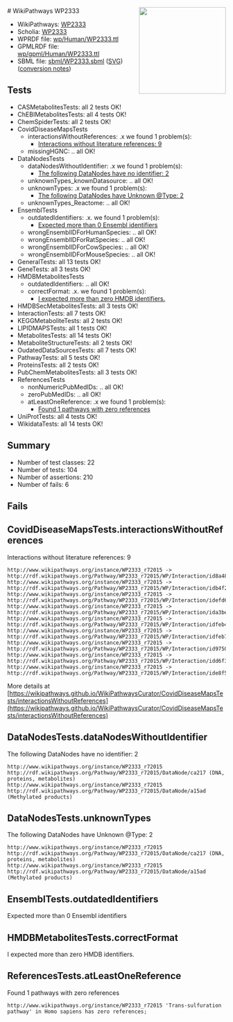 <img style="float: right; width: 200px" src="../logo.png" />
# WikiPathways WP2333

* WikiPathways: [WP2333](https://identifiers.org/wikipathways:WP2333)
* Scholia: [WP2333](https://scholia.toolforge.org/wikipathways/WP2333)
* WPRDF file: [wp/Human/WP2333.ttl](../wp/Human/WP2333.ttl)
* GPMLRDF file: [wp/gpml/Human/WP2333.ttl](../wp/gpml/Human/WP2333.ttl)
* SBML file: [sbml/WP2333.sbml](../sbml/WP2333.sbml) ([SVG](../sbml/WP2333.svg)) ([conversion notes](../sbml/WP2333.txt))

## Tests
* CASMetabolitesTests: all 2 tests OK!
* ChEBIMetabolitesTests: all 4 tests OK!
* ChemSpiderTests: all 2 tests OK!
* CovidDiseaseMapsTests
    * interactionsWithoutReferences: .x we found 1 problem(s):
        * [Interactions without literature references: 9](#2e295937)
    * missingHGNC: .. all OK!
* DataNodesTests
    * dataNodesWithoutIdentifier: .x we found 1 problem(s):
        * [The following DataNodes have no identifier: 2](#d2d32fa1)
    * unknownTypes_knownDatasource: .. all OK!
    * unknownTypes: .x we found 1 problem(s):
        * [The following DataNodes have Unknown @Type: 2](#839973e0)
    * unknownTypes_Reactome: .. all OK!
* EnsemblTests
    * outdatedIdentifiers: .x. we found 1 problem(s):
        * [Expected more than 0 Ensembl identifiers](#f44398b7)
    * wrongEnsemblIDForHumanSpecies: .. all OK!
    * wrongEnsemblIDForRatSpecies: .. all OK!
    * wrongEnsemblIDForCowSpecies: .. all OK!
    * wrongEnsemblIDForMouseSpecies: .. all OK!
* GeneralTests: all 13 tests OK!
* GeneTests: all 3 tests OK!
* HMDBMetabolitesTests
    * outdatedIdentifiers: .. all OK!
    * correctFormat: .x. we found 1 problem(s):
        * [I expected more than zero HMDB identifiers.](#ad154c1e)
* HMDBSecMetabolitesTests: all 3 tests OK!
* InteractionTests: all 7 tests OK!
* KEGGMetaboliteTests: all 2 tests OK!
* LIPIDMAPSTests: all 1 tests OK!
* MetabolitesTests: all 14 tests OK!
* MetaboliteStructureTests: all 2 tests OK!
* OudatedDataSourcesTests: all 7 tests OK!
* PathwayTests: all 5 tests OK!
* ProteinsTests: all 2 tests OK!
* PubChemMetabolitesTests: all 3 tests OK!
* ReferencesTests
    * nonNumericPubMedIDs: .. all OK!
    * zeroPubMedIDs: .. all OK!
    * atLeastOneReference: .x we found 1 problem(s):
        * [Found 1 pathways with zero references](#35eb778e)
* UniProtTests: all 4 tests OK!
* WikidataTests: all 14 tests OK!


## Summary

* Number of test classes: 22
* Number of tests: 104
* Number of assertions: 210
* Number of fails: 6

## Fails

<a name="2e295937" />

## CovidDiseaseMapsTests.interactionsWithoutReferences

Interactions without literature references: 9
```
http://www.wikipathways.org/instance/WP2333_r72015 -> http://rdf.wikipathways.org/Pathway/WP2333_r72015/WP/Interaction/id8a4883cb
http://www.wikipathways.org/instance/WP2333_r72015 -> http://rdf.wikipathways.org/Pathway/WP2333_r72015/WP/Interaction/idb4f24a3
http://www.wikipathways.org/instance/WP2333_r72015 -> http://rdf.wikipathways.org/Pathway/WP2333_r72015/WP/Interaction/idefd6ae3e
http://www.wikipathways.org/instance/WP2333_r72015 -> http://rdf.wikipathways.org/Pathway/WP2333_r72015/WP/Interaction/ida3bea815
http://www.wikipathways.org/instance/WP2333_r72015 -> http://rdf.wikipathways.org/Pathway/WP2333_r72015/WP/Interaction/idfeb46347
http://www.wikipathways.org/instance/WP2333_r72015 -> http://rdf.wikipathways.org/Pathway/WP2333_r72015/WP/Interaction/idfeb7b36
http://www.wikipathways.org/instance/WP2333_r72015 -> http://rdf.wikipathways.org/Pathway/WP2333_r72015/WP/Interaction/id9750a6b6
http://www.wikipathways.org/instance/WP2333_r72015 -> http://rdf.wikipathways.org/Pathway/WP2333_r72015/WP/Interaction/idd6f360b2
http://www.wikipathways.org/instance/WP2333_r72015 -> http://rdf.wikipathways.org/Pathway/WP2333_r72015/WP/Interaction/ide8f5fb1c
```

More details at [https://wikipathways.github.io/WikiPathwaysCurator/CovidDiseaseMapsTests/interactionsWithoutReferences](https://wikipathways.github.io/WikiPathwaysCurator/CovidDiseaseMapsTests/interactionsWithoutReferences)

<a name="d2d32fa1" />

## DataNodesTests.dataNodesWithoutIdentifier

The following DataNodes have no identifier: 2
```
http://www.wikipathways.org/instance/WP2333_r72015 http://rdf.wikipathways.org/Pathway/WP2333_r72015/DataNode/ca217 (DNA, proteins, metabolites)
http://www.wikipathways.org/instance/WP2333_r72015 http://rdf.wikipathways.org/Pathway/WP2333_r72015/DataNode/a15ad (Methylated products)
```

<a name="839973e0" />

## DataNodesTests.unknownTypes

The following DataNodes have Unknown @Type: 2
```
http://www.wikipathways.org/instance/WP2333_r72015 http://rdf.wikipathways.org/Pathway/WP2333_r72015/DataNode/ca217 (DNA, proteins, metabolites)
http://www.wikipathways.org/instance/WP2333_r72015 http://rdf.wikipathways.org/Pathway/WP2333_r72015/DataNode/a15ad (Methylated products)
```

<a name="f44398b7" />

## EnsemblTests.outdatedIdentifiers

Expected more than 0 Ensembl identifiers
<a name="ad154c1e" />

## HMDBMetabolitesTests.correctFormat

I expected more than zero HMDB identifiers.
<a name="35eb778e" />

## ReferencesTests.atLeastOneReference

Found 1 pathways with zero references
```
http://www.wikipathways.org/instance/WP2333_r72015 'Trans-sulfuration pathway' in Homo sapiens has zero references; 
```

